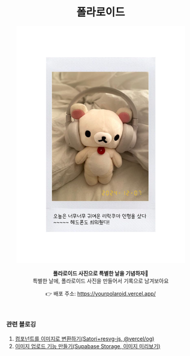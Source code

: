 <div align='center'>

# 폴라로이드

<img width="450" src="public/main.png"/>

<b>폴라로이드 사진으로 특별한 날을 기념하자🐥<br/>
</b>특별한 날에, 폴라로이드 사진을 만들어서 기록으로 남겨보아요<br />

👉 배포 주소: https://yourpolaroid.vercel.app/

<br/>

</div>

### 관련 블로깅

1. <a href='https://velog.io/@hamham/%EC%BB%B4%ED%8F%AC%EB%84%8C%ED%8A%B8%EB%A5%BC-%EC%9D%B4%EB%AF%B8%EC%A7%80%EB%A1%9C-%EB%B3%80%ED%99%98%ED%95%98%EA%B8%B0satoriresvg-vercelog'>컴포넌트를 이미지로 변환하기(Satori+resvg-js, @vercel/og)</a>
2. <a href='https://velog.io/@hamham/%EC%9D%B4%EB%AF%B8%EC%A7%80-%EC%97%85%EB%A1%9C%EB%93%9C-%EA%B8%B0%EB%8A%A5-%EB%A7%8C%EB%93%A4%EA%B8%B0Supabase-Storage-%EB%AF%B8%EB%A6%AC%EB%B3%B4%EA%B8%B0'>이미지 업로드 기능 만들기(Supabase Storage, 이미지 미리보기)</a>
   <br/>
